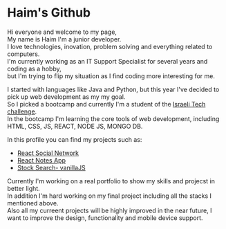 # Haim's Github
Hi everyone and welcome to my page, \
My name is Haim I'm a junior developer. \
I love technologies, inovation, problem solving and everything related to computers. \
I'm currently working as an IT Support Specialist for several years and coding as a hobby, \
but I'm trying to flip my situation as I find coding more interesting for me.

I started with languages like Java and Python, but this year I've decided to pick up web development as my my goal. \
So I picked a bootcamp and currently I'm a student of the [Israeli Tech challenge](https://www.itc.tech/). \
In the bootcamp I'm learning the core tools of web development, including HTML, CSS, JS, REACT, NODE JS, MONGO DB.

In this profile you can find my projects such as:
- [React Social Network](https://github.com/haimmm/React-Social-Network)
- [React Notes App](https://github.com/haimmm/React-Notes-App)
- [Stock Search- vanillaJS](https://github.com/haimmm/Stock-Exchange-Project)

Currently I'm working on a real portfolio to show my skills and projecst in better light. \
In addition I'm hard working on my final project including all the stacks I mentioned above. \
Also all my curreent projects will be highly improved in the near future, I want to improve the design, functionality and mobile device support.


